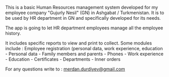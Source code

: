 This is a basic Human Resources management system developed for my employee company "Gujurly Nesil" (GN) in Ashgabat / Turkmenistan.
It is to be used by HR department in GN and specifically developed for its needs.

The app is going to let HR department employees manage all the employee history.

It includes specific reports to view and print to collect.
Some modules include :
Employee registration (personal data, work experience, education
    - Personal data
    - Family members and parents
    - Phones
    - Work experience
    - Education
    - Certificates
    - Departments
    - Inner orders

For any questions write to : merdan.durdiyev@gmail.com